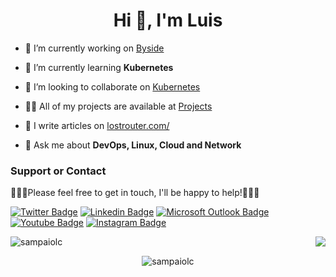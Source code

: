 <h1 align="center">Hi 👋, I'm Luis</h1>
  
- 🔭 I’m currently working on [Byside](https://byside.com/)

- 🌱 I’m currently learning **Kubernetes**

- 👯 I’m looking to collaborate on [Kubernetes](https://github.com/kubernetes/website)

- 👨‍💻 All of my projects are available at [Projects](https://github.com/Sampaiolc)

- 📝 I write articles on [lostrouter.com/](lostrouter.com/)

- 💬 Ask me about **DevOps, Linux, Cloud and Network**

<!--
#- Open source is something I'm interested in.
#- 
#- Artificial intelligence is an area I'm focusing on right now.
-->

### Support or Contact

👨🏻‍💻Please feel free to get in touch, I'll be happy to help!💁🏻‍♂️

[![Twitter Badge](https://img.shields.io/badge/-Sampaiolc1-blue?style=plastic&logo=Twitter&logoColor=white&link=https://twitter.com/Sampaiolc1)](https://twitter.com/Sampaiolc1/)
[![Linkedin Badge](https://img.shields.io/badge/-lcsampaio-blue?style=plastic&logo=Linkedin&logoColor=white&link=https://www.linkedin.com/in/lcsampaio/)](https://www.linkedin.com/in/lcsampaio/)
[![Microsoft Outlook Badge](https://img.shields.io/badge/-sampaio.lc@hotmail.com-0078D4?style=plastic&logo=microsoft-outlook&logoColor=white&link=mailto:sampaio.lc@hotmail.com)](mailto:sampaio.lc@hotmail.com)
[![Youtube Badge](https://img.shields.io/badge/-Lost%20Router-darkred?style=plastic&logo=youtube&logoColor=white&link=https://www.youtube.com/channel/UCN9qAoFu6fXtwhs_Z7Gr5Ug)](https://www.youtube.com/channel/UCN9qAoFu6fXtwhs_Z7Gr5Ug)
[![Instagram Badge](https://img.shields.io/badge/-lost.router-purple?style=plastic&logo=instagram&logoColor=white&link=https://instagram.com/lost.router/)](https://instagram.com/lost.router/)

<img align="right" src="https://github-readme-stats.vercel.app/api?username=sampaiolc&show_icons=true&icon_color=CE1D2D&text_color=718096&bg_color=00000000&hide_title=true&hide_border=true" />

<!--#<p><img align="left" src="https://github-readme-stats.vercel.app/api/top-langs?username=sampaiolc&show_icons=true&locale=en&layout=compact" alt="sampaiolc" /></p>-->

<!--<p>&nbsp;<img align="center" src="https://github-readme-stats.vercel.app/api?username=sampaiolc&show_icons=true&locale=en" alt="sampaiolc" /></p>-->

<p><img align="center" src="https://github-readme-streak-stats.herokuapp.com/?user=sampaiolc&" alt="sampaiolc" /></p>

<p align="center"> <img src="https://komarev.com/ghpvc/?username=sampaiolc&label=Profile%20views&color=0e75b6&style=flat" alt="sampaiolc" /> </p>

<!--
**Sampaiolc/Sampaiolc** is a ✨ _special_ ✨ repository because its `README.md` (this file) appears on your GitHub profile.

Here are some ideas to get you started:

- 🔭 I’m currently working on ...
- 🌱 I’m currently learning ...
- 👯 I’m looking to collaborate on ...
- 🤔 I’m looking for help with ...
- 💬 Ask me about ...
- 📫 How to reach me: ...
- 😄 Pronouns: ...
- ⚡ Fun fact: ...
-->
